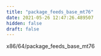 ```yaml
---
title: "package_feeds_base_mt76"
date: 2021-05-26 12:47:26.489507
hidden: false
draft: false
---
```


x86/64/package_feeds_base_mt76

